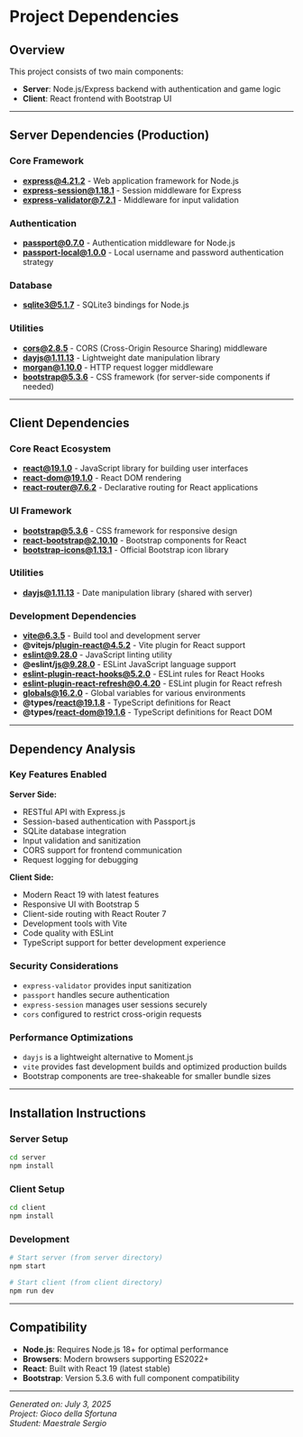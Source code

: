 ﻿# Project Dependencies

## Overview
This project consists of two main components:
- **Server**: Node.js/Express backend with authentication and game logic
- **Client**: React frontend with Bootstrap UI

---

## Server Dependencies (Production)

### Core Framework
- **express@4.21.2** - Web application framework for Node.js
- **express-session@1.18.1** - Session middleware for Express
- **express-validator@7.2.1** - Middleware for input validation

### Authentication
- **passport@0.7.0** - Authentication middleware for Node.js
- **passport-local@1.0.0** - Local username and password authentication strategy

### Database
- **sqlite3@5.1.7** - SQLite3 bindings for Node.js

### Utilities
- **cors@2.8.5** - CORS (Cross-Origin Resource Sharing) middleware
- **dayjs@1.11.13** - Lightweight date manipulation library
- **morgan@1.10.0** - HTTP request logger middleware
- **bootstrap@5.3.6** - CSS framework (for server-side components if needed)

---

## Client Dependencies

### Core React Ecosystem
- **react@19.1.0** - JavaScript library for building user interfaces
- **react-dom@19.1.0** - React DOM rendering
- **react-router@7.6.2** - Declarative routing for React applications

### UI Framework
- **bootstrap@5.3.6** - CSS framework for responsive design
- **react-bootstrap@2.10.10** - Bootstrap components for React
- **bootstrap-icons@1.13.1** - Official Bootstrap icon library

### Utilities
- **dayjs@1.11.13** - Date manipulation library (shared with server)

### Development Dependencies
- **vite@6.3.5** - Build tool and development server
- **@vitejs/plugin-react@4.5.2** - Vite plugin for React support
- **eslint@9.28.0** - JavaScript linting utility
- **@eslint/js@9.28.0** - ESLint JavaScript language support
- **eslint-plugin-react-hooks@5.2.0** - ESLint rules for React Hooks
- **eslint-plugin-react-refresh@0.4.20** - ESLint plugin for React refresh
- **globals@16.2.0** - Global variables for various environments
- **@types/react@19.1.8** - TypeScript definitions for React
- **@types/react-dom@19.1.6** - TypeScript definitions for React DOM

---

## Dependency Analysis

### Key Features Enabled

**Server Side:**
- RESTful API with Express.js
- Session-based authentication with Passport.js
- SQLite database integration
- Input validation and sanitization
- CORS support for frontend communication
- Request logging for debugging

**Client Side:**
- Modern React 19 with latest features
- Responsive UI with Bootstrap 5
- Client-side routing with React Router 7
- Development tools with Vite
- Code quality with ESLint
- TypeScript support for better development experience

### Security Considerations
- `express-validator` provides input sanitization
- `passport` handles secure authentication
- `express-session` manages user sessions securely
- `cors` configured to restrict cross-origin requests

### Performance Optimizations
- `dayjs` is a lightweight alternative to Moment.js
- `vite` provides fast development builds and optimized production builds
- Bootstrap components are tree-shakeable for smaller bundle sizes

---

## Installation Instructions

### Server Setup
```bash
cd server
npm install
```

### Client Setup
```bash
cd client
npm install
```

### Development
```bash
# Start server (from server directory)
npm start

# Start client (from client directory)
npm run dev
```

---

## Compatibility

- **Node.js**: Requires Node.js 18+ for optimal performance
- **Browsers**: Modern browsers supporting ES2022+
- **React**: Built with React 19 (latest stable)
- **Bootstrap**: Version 5.3.6 with full component compatibility

---

*Generated on: July 3, 2025*  
*Project: Gioco della Sfortuna*  
*Student: Maestrale Sergio*

